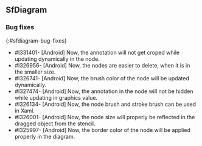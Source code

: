 ## SfDiagram

### Bug fixes
{:#sfdiagram-bug-fixes}

* \#I331401- [Android] Now, the annotation will not get croped while updating dynamically in the node.
* \#I326956- [Android] Now, the nodes are easier to delete, when it is in the smaller size.
* \#I326741- [Android] Now, the brush color of the node will be updated dynamically.
* \#I327474- [Android] Now, the annotation in the node will not be hidden while updating in graphics value.
* \#I326134- [Android] Now, the node brush and stroke brush can be used in Xaml.
* \#I326001- [Android] Now, the node size will properly be reflected in the dragged object from the stencil.
* \#I325997- [Android] Now, the border color of the node will be applied properly in the diagram.